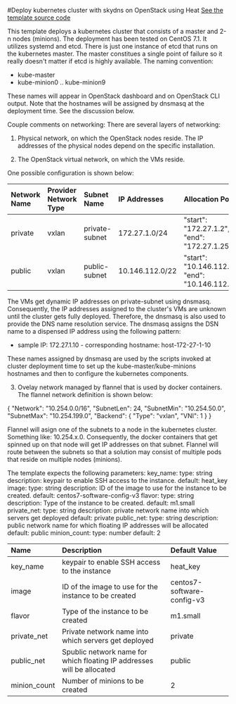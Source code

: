 #Deploy kubernetes cluster with skydns on OpenStack using Heat
<a href="https://raw.githubusercontent.com/jarekmisz/mayo-openstack/master/kube-cluster-centos/templates/kube-cluster.yaml" target="_blank">
    See the template source code
</a>



This template deploys a kubernetes cluster that consists of a master and 2-n nodes (minions). The deployment has been tested on CentOS 7.1. It utilizes systemd and etcd. There is just one instance of etcd that runs on the kubernetes master. The master constitues a single point of failure so it really doesn't matter if etcd is highly available.
The naming convention:

* kube-master
* kube-minion0 .. kube-minion9

These names will appear in OpenStack dashboard and on OpenStack CLI output. Note that the hostnames will be assigned by dnsmasq at the deployment time. See the discussion below.


Couple comments on networking:
There are several layers of networking:

1. Physical network, on which the OpenStack nodes reside.
The IP addresses of the physical nodes depend on the specific installation.

2. The OpenStack virtual network, on which the VMs reside.

One possible configuration is shown below:

| Network Name | Provider Network Type | Subnet Name | IP Addresses | Allocation Pools | 
|:--- |:---|:---|:---|:---|
| private | vxlan | private-subnet |  172.27.1.0/24 | "start": "172.27.1.2", "end": "172.27.1.254" |
| public | vxlan | public-subnet | 10.146.112.0/22 | "start": "10.146.112.16", "end": "10.146.112.31" |


The VMs get dynamic IP addresses on private-subnet using dnsmasq. Consequently, the IP addresses assigned to the cluster's VMs are unknown until the cluster gets fully deployed. Therefore, the dnsmasq is also used to provide the DNS name resolution service. The dnsmasq assigns the DSN name to a dispensed IP address using the following pattern:

* sample IP: 172.27.1.10 - corresponding hostname: host-172-27-1-10

These names assigned by dnsmasq are used by the scripts invoked at cluster deployment time to set up the kube-master/kube-minions hostnames and then to configure the kubernetes components.
 

3. Ovelay network managed by flannel that is used by docker containers. The flannel network definition is shown below:

{
    "Network": "10.254.0.0/16",
    "SubnetLen": 24,
    "SubnetMin": "10.254.50.0",
    "SubnetMax": "10.254.199.0",
    "Backend": {
        "Type": "vxlan",
        "VNI": 1
    }
}

Flannel will asign one of the subnets to a node in the kubernetes cluster. Something like: 10.254.x.0. Consequently, the docker containers that get spinned up on that node will get IP addresses on that subnet. Flannel will route between the subnets so that a solution may consist of multiple pods that reside on multiple nodes (minions).

The template expects the following parameters:
  key_name:
    type: string
    description: keypair to enable SSH access to the instance.
    default: heat_key
  image:
    type: string
    description: ID of the image to use for the instance to be created.
    default: centos7-software-config-v3
  flavor:
    type: string
    description: Type of the instance to be created.
    default: m1.small
  private_net:
    type: string
    description: private network name into which servers get deployed
    default: private
  public_net:
    type: string
    description: public network name for which floating IP addresses will be allocated
    default: public
  minion_count:
    type: number
    default: 2


| Name   | Description | Default Value |
|:--- |:---|:---|
| key_name  | keypair to enable SSH access to the instance  | heat_key |
| image  | ID of the image to use for the instance to be created  | centos7-software-config-v3 |
| flavor | Type of the instance to be created | m1.small |
| private_net | Private network name into which servers get deployed | private |
| public_net | Spublic network name for which floating IP addresses will be allocated | public |
| minion_count | Number of minions to be created | 2 |



